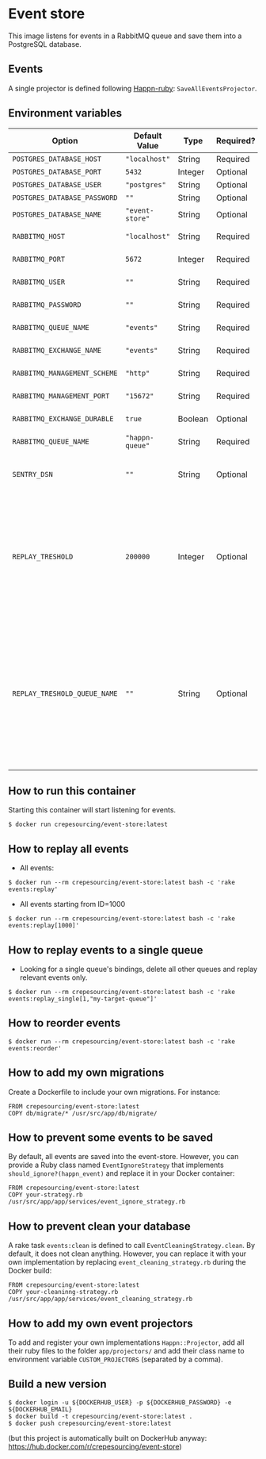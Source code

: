 # Event store

This image listens for events in a RabbitMQ queue and save them into a PostgreSQL database.


## Events

A single projector is defined following [Happn-ruby](https://github.com/crepesourcing/happn-ruby): `SaveAllEventsProjector`.

## Environment variables

| Option | Default Value | Type | Required? | Description  | Example |
| ---- | ----- | ------ | ----- | ------ | ----- |
| `POSTGRES_DATABASE_HOST` | `"localhost"`| String | Required | | `"192.168.42.42"` |
| `POSTGRES_DATABASE_PORT` | `5432`| Integer | Optional | | `4242` |
| `POSTGRES_DATABASE_USER` | `"postgres"`| String | Optional | | `"root"`|
| `POSTGRES_DATABASE_PASSWORD` | `""`| String | Optional | | `"12345"`|
| `POSTGRES_DATABASE_NAME` | `"event-store"`| String | Optional | | `"freezed-events"` | 
| `RABBITMQ_HOST` | `"localhost"` | String | Required | See [Happn's documentation](https://github.com/crepesourcing/happn-ruby)  | `"192.168.42.42"` |
| `RABBITMQ_PORT` | `5672` | Integer | Required | See [Happn's documentation](https://github.com/crepesourcing/happn-ruby)  | `1234` |
| `RABBITMQ_USER` | `""` | String | Required | See [Happn's documentation](https://github.com/crepesourcing/happn-ruby)  | `"root"` |
| `RABBITMQ_PASSWORD` | `""` | String | Required | See [Happn's documentation](https://github.com/crepesourcing/happn-ruby)  | `"pouet"` |
| `RABBITMQ_QUEUE_NAME` | `"events"` | String | Required | See [Happn's documentation](https://github.com/crepesourcing/happn-ruby)  | `"myproject"` |
| `RABBITMQ_EXCHANGE_NAME` | `"events"` | String | Required | See [Happn's documentation](https://github.com/crepesourcing/happn-ruby)  | `"myproject"` |
| `RABBITMQ_MANAGEMENT_SCHEME` | `"http"` | String | Required | See [Happn's documentation](https://github.com/crepesourcing/happn-ruby)  | `"https"` |
| `RABBITMQ_MANAGEMENT_PORT` | `"15672"` | String | Required | See [Happn's documentation](https://github.com/crepesourcing/happn-ruby)  | `"4242"` |
| `RABBITMQ_EXCHANGE_DURABLE` | `true` | Boolean | Optional | See [Happn's documentation](https://github.com/crepesourcing/happn-ruby)  | `false` |
| `RABBITMQ_QUEUE_NAME` | `"happn-queue"` | String | Required | See [Happn's documentation](https://github.com/crepesourcing/happn-ruby) | `"my-queue"` |
| `SENTRY_DSN` | `""` | String | Optional | If this variable is set, all error logs are sent to your [sentry.io](https://sentry.io) project. | `` |
| `REPLAY_TRESHOLD` | `200000` | Integer | Optional | When replaying events, a queue is frequently checked to not have more messages than `REPLAY_TRESHOLD`. If you want to disable this threshold feature, set this value to `0`. | `1000000` |
| `REPLAY_TRESHOLD_QUEUE_NAME` | `""` | String | Optional | When replaying events, a queue name must be specified to frequently check that a maximum number of messages does not overload the queue. The replaying service will wait for this queue to do not overload.  | ` ` |

## How to run this container

Starting this container will start listening for events.

```
$ docker run crepesourcing/event-store:latest
```

## How to replay all events

* All events:

```
$ docker run --rm crepesourcing/event-store:latest bash -c 'rake events:replay'
```
* All events starting from ID=1000

```
$ docker run --rm crepesourcing/event-store:latest bash -c 'rake events:replay[1000]'
```

## How to replay events to a single queue

* Looking for a single queue's bindings, delete all other queues and replay relevant events only.

```
$ docker run --rm crepesourcing/event-store:latest bash -c 'rake events:replay_single[1,"my-target-queue"]'
```


## How to reorder events

```
$ docker run --rm crepesourcing/event-store:latest bash -c 'rake events:reorder'
```


## How to add my own migrations

Create a Dockerfile to include your own migrations. For instance:

```
FROM crepesourcing/event-store:latest
COPY db/migrate/* /usr/src/app/db/migrate/
```

## How to prevent some events to be saved

By default, all events are saved into the event-store.  However, you can provide a Ruby class named `EventIgnoreStrategy` that implements `should_ignore?(happn_event)` and replace it in your Docker container:

```
FROM crepesourcing/event-store:latest
COPY your-strategy.rb /usr/src/app/app/services/event_ignore_strategy.rb
```

## How to prevent clean your database

A rake task `events:clean` is defined to call `EventCleaningStrategy.clean`. By default, it does not clean anything. However, you can replace it with your own implementation by replacing `event_cleaning_strategy.rb` during the Docker build:

```
FROM crepesourcing/event-store:latest
COPY your-cleaninng-strategy.rb /usr/src/app/app/services/event_cleaning_strategy.rb
```


## How to add my own event projectors

To add and register your own implementations `Happn::Projector`, add all their ruby files to the folder `app/projectors/` and add their class name to environment variable `CUSTOM_PROJECTORS` (separated by a comma).

## Build a new version

```
$ docker login -u ${DOCKERHUB_USER} -p ${DOCKERHUB_PASSWORD} -e ${DOCKERHUB_EMAIL}
$ docker build -t crepesourcing/event-store:latest .
$ docker push crepesourcing/event-store:latest
```

(but this project is automatically built on DockerHub anyway: https://hub.docker.com/r/crepesourcing/event-store)
